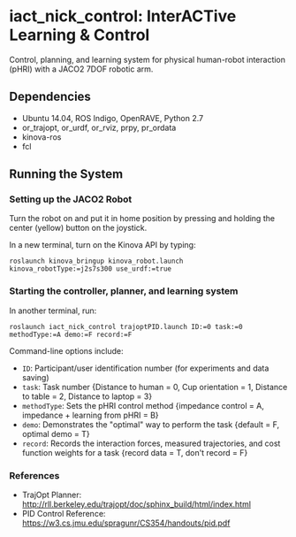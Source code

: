 # iact_nick_control: InterACTive Learning & Control

Control, planning, and learning system for physical human-robot interaction (pHRI) with a JACO2 7DOF robotic arm.

## Dependencies
* Ubuntu 14.04, ROS Indigo, OpenRAVE, Python 2.7
* or_trajopt, or_urdf, or_rviz, prpy, pr_ordata
* kinova-ros
* fcl

## Running the System
### Setting up the JACO2 Robot
Turn the robot on and put it in home position by pressing and holding the center (yellow) button on the joystick.

In a new terminal, turn on the Kinova API by typing:
```
roslaunch kinova_bringup kinova_robot.launch kinova_robotType:=j2s7s300 use_urdf:=true
```
### Starting the controller, planner, and learning system
In another terminal, run:
```
roslaunch iact_nick_control trajoptPID.launch ID:=0 task:=0 methodType:=A demo:=F record:=F
```
Command-line options include:
* `ID`: Participant/user identification number (for experiments and data saving)
* `task`: Task number {Distance to human = 0, Cup orientation = 1, Distance to table = 2, Distance to laptop = 3}
* `methodType`: Sets the pHRI control method {impedance control = A, impedance + learning from pHRI = B}
* `demo`: Demonstrates the "optimal" way to perform the task {default = F, optimal demo = T}
* `record`: Records the interaction forces, measured trajectories, and cost function weights for a task {record data = T, don't record = F}

### References
* TrajOpt Planner: http://rll.berkeley.edu/trajopt/doc/sphinx_build/html/index.html
* PID Control Reference: https://w3.cs.jmu.edu/spragunr/CS354/handouts/pid.pdf
